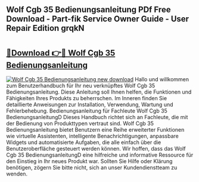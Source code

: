## Wolf Cgb 35 Bedienungsanleitung PDf Free Download - Part-fik Service Owner Guide - User Repair Edition grqkN

# <h2><a href="http://df07dqe.blite.top/?on=Wolf+Cgb+35+Bedienungsanleitung">🔗Download 👉🔴 Wolf Cgb 35 Bedienungsanleitung</a></h2>

[![Wolf Cgb 35 Bedienungsanleitung new download](https://i.imgur.com/lujVjoI.png)](http://df07dqe.blite.top/?on=Wolf+Cgb+35+Bedienungsanleitung)
Hallo und willkommen zum Benutzerhandbuch für Ihr neu verknüpftes Wolf Cgb 35 Bedienungsanleitung. Diese Anleitung soll Ihnen helfen, die Funktionen und Fähigkeiten Ihres Produkts zu beherrschen. Im Inneren finden Sie detaillierte Anweisungen zur Installation, Verwendung, Wartung und Fehlerbehebung. Bedienungsanleitung für Fachleute Wolf Cgb 35 BedienungsanleitungD Dieses Handbuch richtet sich an Fachleute, die mit der Bedienung von Produkttypen vertraut sind. Wolf Cgb 35 Bedienungsanleitung bietet Benutzern eine Reihe erweiterter Funktionen wie virtuelle Assistenten, intelligente Benachrichtigungen, anpassbare Widgets und automatisierte Aufgaben, die alle einfach über die Benutzeroberfläche gesteuert werden können. Wir hoffen, dass das Wolf Cgb 35 BedienungsanleitungD eine hilfreiche und informative Ressource für den Einstieg in Ihr neues Produkt war. Sollten Sie Hilfe oder Klärung benötigen, zögern Sie bitte nicht, sich an unser Kundendienstteam zu wenden.
